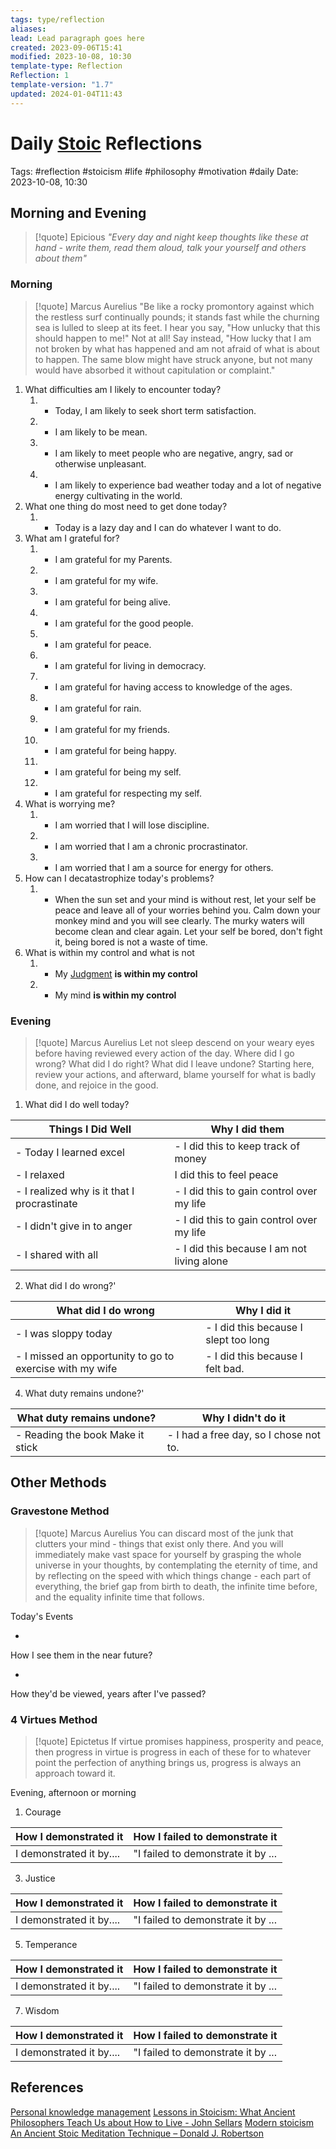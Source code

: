 ```yaml
---
tags: type/reflection
aliases: 
lead: Lead paragraph goes here
created: 2023-09-06T15:41
modified: 2023-10-08, 10:30
template-type: Reflection
Reflection: 1
template-version: "1.7"
updated: 2024-01-04T11:43
---
```



# Daily [Stoic](../SLIP-BOX/Stoicism.md) Reflections

Tags:  #reflection #stoicism #life #philosophy #motivation #daily 
Date: 2023-10-08, 10:30

## Morning and Evening

> [!quote] Epicious 
> _"Every day and night keep thoughts like these at hand - write them, read them aloud, talk your yourself and others about them"_

### Morning

> [!quote] Marcus Aurelius
> "Be like a rocky promontory against which the restless surf continually pounds; it stands fast while the churning sea is lulled to sleep at its feet. I hear you say, "How unlucky that this should happen to me!" Not at all! Say instead, "How lucky that I am not broken by what has happened and am not afraid of what is about to happen. The same blow might have struck anyone, but not many would have absorbed it without capitulation or complaint."

1. What difficulties am I likely to encounter today?
	1. - Today, I am likely to seek short term satisfaction.
	2. - I am likely to be mean. 
	3. - I am likely to meet people who are negative, angry, sad or otherwise unpleasant.
	4. - I am likely to experience bad weather today and a lot of negative energy cultivating in the world. 
2. What one thing do most need to get done today?
	1. - Today is a lazy day and I can do whatever I want to do.
3. What am I grateful for?
	1. - I am grateful for my Parents.
	2. - I am grateful for my wife.
	3. - I am grateful for being alive.
	4. - I am grateful for the good people.
	5. - I am grateful for peace.
	6. - I am grateful for living in democracy.
	7. - I am grateful for having access to knowledge of the ages.
	8. - I am grateful for rain.
	9. - I am grateful for my friends.
	10. - I am grateful for being happy.
	11. - I am grateful for being my self.
	12. - I am grateful for respecting my self.
4. What is worrying me?
	1. - I am worried that I will lose discipline.
	2. - I am worried that I am a chronic procrastinator.
	3. - I am worried that I am a source for energy for others.
5. How can I decatastrophize today's problems?
	1. - When the sun set and your mind is without rest, let your self be peace and leave all of your worries behind you. Calm down your monkey mind and you will see clearly. The murky waters will become clean and clear again. Let your self be bored, don't fight it, being bored is not a waste of time.
6. What is within my control and what is not
	1. - My [Judgment](../SLIP-BOX/Control%20Over%20Judgment.md) **is within my control**
	2. - My mind **is within my control**

### Evening

> [!quote] Marcus Aurelius
> Let not sleep descend on your weary eyes before having reviewed every action of the day. Where did I go wrong? What did I do right? What did I leave undone? Starting here, review your actions, and afterward, blame yourself for what is badly done, and rejoice in the good.

1. What did I do well today?

| Things I Did Well | Why I did them |
| ------------------- | ---------------- |
| - Today I learned excel | - I did this to keep track of money |
| - I relaxed | I did this to feel peace |
| - I realized why is it that I procrastinate | - I did this to gain control over my life |
| - I didn't give in to anger | - I did this to gain control over my life |
| - I shared with all | - I did this because I am not living alone |

2. What did I do wrong?' 

| What did I do wrong | Why I did it |
| ------------------- | ---------------- |
| - I was sloppy today | - I did this because I slept too long |
| - I missed an opportunity to go to exercise with my wife | - I did this because I felt bad. |

4. What duty remains undone?'

| What duty remains undone? | Why I didn't do it |
| ------------------- | ---------------- |
| - Reading the book Make it stick | - I had a free day, so I chose not to.|

## Other Methods

### Gravestone Method

> [!quote] Marcus Aurelius
> You can discard most of the junk that clutters your mind - things that exist only there. And you will immediately make vast space for yourself by grasping the whole universe in your thoughts, by contemplating the eternity of time, and by reflecting on the speed with which things change - each part of everything, the brief gap from birth to death, the infinite time before, and the equality infinite time that follows. 

Today's Events 

-

How I see them in the near future? 

-

How they'd be viewed, years after I've passed?

### 4 Virtues Method

> [!quote] Epictetus 
> If virtue promises happiness, prosperity and peace, then progress in virtue is progress in each of these for to whatever point the perfection of anything brings us, progress is always an approach toward it.

Evening, afternoon or morning

1. Courage 

| How I demonstrated it  | How I failed to demonstrate it |
| ------------------- | ---------------- |
| I demonstrated it by....                 | "I failed to demonstrate it by ...              |

3. Justice

| How I demonstrated it  | How I failed to demonstrate it |
| ------------------- | ---------------- |
| I demonstrated it by....                 | "I failed to demonstrate it by ...             

5. Temperance

| How I demonstrated it  | How I failed to demonstrate it |
| ------------------- | ---------------- |
| I demonstrated it by....                 | "I failed to demonstrate it by ...             

7. Wisdom

| How I demonstrated it  | How I failed to demonstrate it |
| ------------------- | ---------------- |
| I demonstrated it by....                 | "I failed to demonstrate it by ...             

## References

[Personal knowledge management](Personal%20knowledge%20management.md)
[Lessons in Stoicism: What Ancient Philosophers Teach Us about How to Live - John Sellars](https://books.google.cz/books/about/Lessons_in_Stoicism.html?id=ky84zQEACAAJ&redir_esc=y)
[Modern stoicism](https://modernstoicism.com/)
[An Ancient Stoic Meditation Technique – Donald J. Robertson](https://donaldrobertson.name/2017/03/22/an-ancient-stoic-meditation-technique/)


